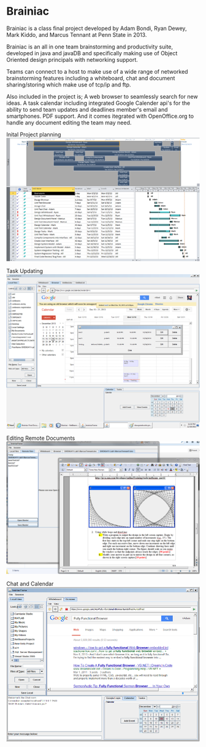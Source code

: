Brainiac
========

Brainiac is a class final project developed by Adam Bondi, Ryan Dewey, Mark Kiddo, and Marcus Tennant at Penn State in 2013.

Brainiac is an all in one team brainstorming and productivity suite, developed in java and javaDB and specifically making use of Object Oriented design principals with networking support.

Teams can connect to a host to make use of a wide range of networked brainstorming features including a whiteboard, chat and document sharing/storing which make use of tcp/ip and ftp. 

Also included in the project is; A web browser to seamlessly search for new ideas. A task calendar including integrated Google Calender api's for the ability to send team updates and deadlines member's email and smartphones. PDF support. And it comes itegrated with OpenOffice.org to handle any document editing the team may need.

Inital Project planning
![screenshot](./ProjectPLanning.jpg)

Task Updating
![screenshot](./TaskEditing.jpg)

Editing Remote Documents
![screenshot](./DocEditing.jpg)

Chat and Calendar
![screenshot](./ChatandCalendar.jpg)

